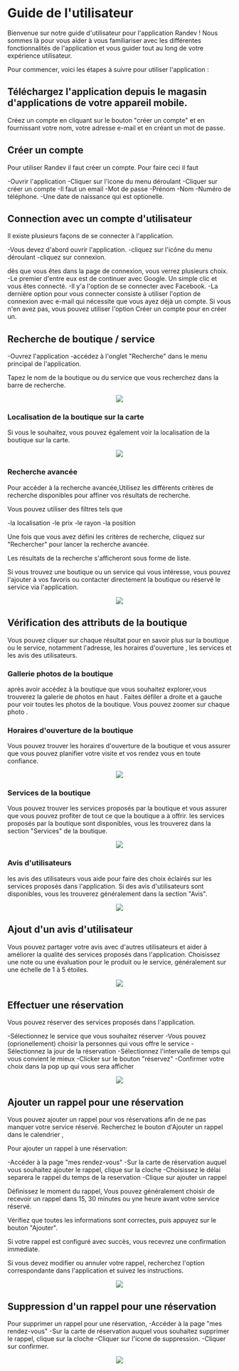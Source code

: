 # Guide de l'utilisateur

Bienvenue sur notre guide d'utilisateur pour l'application Randev ! Nous sommes là pour vous aider à vous familiariser avec les différentes fonctionnalités de l'application et vous guider tout au long de votre expérience utilisateur.

Pour commencer, voici les étapes à suivre pour utiliser l'application :

## Téléchargez l'application depuis le magasin d'applications de votre appareil mobile.

Créez un compte en cliquant sur le bouton "créer un compte" et en fournissant votre nom, votre adresse e-mail et en créant un mot de passe.

## Créer un compte

Pour utiliser Randev il faut créer un compte. Pour faire ceci il faut 

-Ouvrir l'application
-Cliquer sur l'icone du menu déroulant 
-Cliquer sur créer un compte
   -Il faut un email
   -Mot de passe
   -Prénom
   -Nom
   -Numéro de téléphone.
   -Une date de naissance qui est optionelle.

## Connection avec un compte d'utilisateur

Il existe plusieurs façons de se connecter à l'application.

  -Vous devez d'abord ouvrir l'application. 
  -cliquez sur l'icône du menu déroulant
  -cliquez sur connexion.

dès que vous êtes dans la page de connexion, vous verrez plusieurs choix. 
  -Le premier d'entre eux est de continuer avec Google. Un simple clic et vous êtes connecté.
  -Il y'a l'option de se connecter avec Facebook.
  -La dernière option pour vous connecter consiste à utiliser l'option de connexion avec e-mail qui nécessite que vous ayez déjà un compte. Si vous n'en avez pas, vous pouvez utiliser l'option Créer un compte pour en créer un.

## Recherche de boutique / service

  -Ouvrez l'application
  -accédez à l'onglet "Recherche" dans le menu principal de l'application.

Tapez le nom de la boutique ou du service que vous recherchez dans la barre de recherche.

<p align="center"><img src=./img/Recherche.fr.png><p>

### Localisation de la boutique sur la carte

Si vous le souhaitez, vous pouvez également voir la localisation de la boutique sur la carte.

<p align="center"><img src=./img/Location.fr.png><p>

### Recherche avancée

Pour accéder à la recherche avancée,Utilisez les différents critères de recherche disponibles pour affiner vos résultats de recherche. 

 Vous pouvez utiliser des filtres tels que 

   -la localisation 
   -le prix
   -le rayon
   -la position

Une fois que vous avez défini les critères de recherche, cliquez sur "Rechercher" pour lancer la recherche avancée.

Les résultats de la recherche s'afficheront sous forme de liste.

Si vous trouvez une boutique ou un service qui vous intéresse, vous pouvez l'ajouter à vos favoris ou contacter directement la boutique ou réservé le service via l'application.

<p align="center"><img src=./img/RechercheAvancée.fr.png><p>

## Vérification des attributs de la boutique

Vous pouvez cliquer sur chaque résultat pour en savoir plus sur la boutique ou le service, notamment l'adresse, les horaires d'ouverture , les services et les avis des utilisateurs.

### Gallerie photos de la boutique

après avoir accédez à la boutique que vous souhaitez explorer,vous trouverez la galerie de photos en haut . Faites défiler a droite et a gauche pour voir toutes les photos de la boutique. Vous pouvez zoomer sur chaque photo .

### Horaires d'ouverture de la boutique

Vous pouvez trouver les horaires d'ouverture de la boutique et vous assurer que vous pouvez planifier votre visite et vos rendez vous en toute confiance.

<p align="center"><img src=./img/HeuresDeTravai.fr.png><p>

### Services de la boutique

Vous pouvez trouver les services proposés par la boutique et vous assurer que vous pouvez profiter de tout ce que la boutique a à offrir. les services proposés par la boutique sont disponibles, vous les trouverez dans la section "Services" de la boutique.

<p align="center"><img src=./img/Services.fr.png><p>

### Avis d'utilisateurs

les avis des utilisateurs vous aide pour faire des choix éclairés sur les services proposés dans l'application. Si des avis d'utilisateurs sont disponibles, vous les trouverez généralement dans la section "Avis".

<p align="center"><img src=./img/ratings.fr.png><p>

## Ajout d'un avis d'utilisateur

Vous pouvez partager votre avis avec d'autres utilisateurs et aider à améliorer la qualité des services proposés dans l'application. Choisissez une note ou une évaluation pour le produit ou le service, généralement sur une échelle de 1 à 5 étoiles.

<p align="center"><img src=./img/avis.fr.png><p>

## Effectuer une réservation

Vous pouvez réserver des services proposés dans l'application.

   -Sélectionnez le service que vous souhaitez réserver
   -Vous pouvez (oprionellement) choisir la personnes qui vous offre le service
   -Sélectionnez la jour de la réservation
   -Sélectionnez l'intervalle de temps qui vous convient le mieux
   -Clicker sur le bouton "réservez"
   -Confirmer votre choix dans la pop up qui vous sera afficher



<p align="center"><img src=./img/reserve.fr.png><p>

## Ajouter un rappel pour une réservation

Vous pouvez ajouter un rappel pour vos réservations afin de ne pas manquer votre service réservé. Recherchez le bouton d'Ajouter un rappel dans le calendrier ,

Pour ajouter un rappel à une réservation:

  -Accéder à la page "mes rendez-vous"
  -Sur la carte de réservation auquel vous souhaitez ajouter le rappel, clique sur la cloche
  -Choisissez le délai separera le rappel du temps de la reservation
  -Clique sur ajouter un rappel

Définissez le moment du rappel, Vous pouvez généralement choisir de recevoir un rappel dans 15, 30 minutes ou yne heure avant votre service réservé.

Vérifiez que toutes les informations sont correctes, puis appuyez sur le bouton "Ajouter".

Si votre rappel est configuré avec succès, vous recevrez une confirmation immediate.

Si vous devez modifier ou annuler votre rappel, recherchez l'option correspondante dans l'application et suivez les instructions.

<p align="center"><img src=./img/notification.fr.png><p>

## Suppression d'un rappel pour une réservation

Pour supprimer un rappel pour une réservation,
  -Accéder à la page "mes rendez-vous"
  -Sur la carte de réservation auquel vous souhaitez supprimer le rappel, clique sur la cloche
  -Cliquer sur l'icone de suppression.
  -Cliquer sur confirmer.

<p align="center"><img src=./img/SupressionNotification.fr.png><p>


